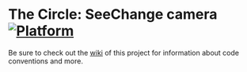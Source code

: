 # The Circle: SeeChange camera [![Platform](https://img.shields.io/badge/Platform-Android%208.0%2B-brightgreen.svg)](https://developer.android.com/guide/topics/manifest/uses-sdk-element#ApiLevels)
Be sure to check out the [wiki](/../../wiki) of this project for information about code conventions and more.
